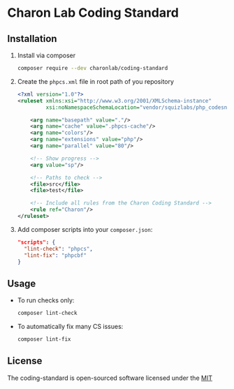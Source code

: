 # Charon Lab Coding Standard

## Installation

1. Install via composer
    ```bash
    composer require --dev charonlab/coding-standard
    ```
2. Create the `phpcs.xml` file in root path of you repository
    ```xml
    <?xml version="1.0"?>
    <ruleset xmlns:xsi="http://www.w3.org/2001/XMLSchema-instance"
             xsi:noNamespaceSchemaLocation="vendor/squizlabs/php_codesniffer/phpcs.xsd">
    
        <arg name="basepath" value="."/>
        <arg name="cache" value=".phpcs-cache"/>
        <arg name="colors"/>
        <arg name="extensions" value="php"/>
        <arg name="parallel" value="80"/>
    
        <!-- Show progress -->
        <arg value="sp"/>
    
        <!-- Paths to check -->
        <file>src</file>
        <file>test</file>
    
        <!-- Include all rules from the Charon Coding Standard -->
        <rule ref="Charon"/>
    </ruleset>
    ```
   
3. Add composer scripts into your `composer.json`:
    ```json lines
    "scripts": {
      "lint-check": "phpcs",
      "lint-fix": "phpcbf"
    }
    ```

## Usage

- To run checks only:

  ```bash
  composer lint-check
  ```

- To automatically fix many CS issues:

  ```bash
  composer lint-fix
  ```

## License

The coding-standard is open-sourced software licensed under the [MIT](LICENSE.md)

